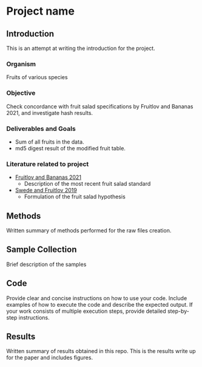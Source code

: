 # Project name 

## Introduction

This is an attempt at writing the introduction for the project.

### Organism

Fruits of various species

### Objective

Check concordance with fruit salad specifications by Fruitlov and Bananas 2021, and investigate hash results.

### Deliverables and Goals

* Sum of all fruits in the data.
* md5 digest result of the modified fruit table.

### Literature related to project

* [Fruitlov and Bananas 2021]()
  * Description of the most recent fruit salad standard
* [Swede and Fruitlov 2019]()
  * Formulation of the fruit salad hypothesis

## Methods

Written summary of methods performed for the raw files creation.

## Sample Collection

Brief description of the samples

## Code

Provide clear and concise instructions on how to use your code.
Include examples of how to execute the code and describe the expected
output. If your work consists of multiple execution steps, provide
detailed step-by-step instructions. 

## Results

Written summary of results obtained in this repo. This is the results 
write up for the paper and includes figures.
